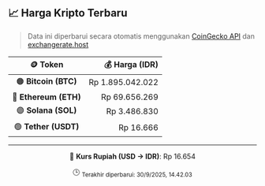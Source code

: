 

<!-- HARGA_KRIPTO -->
## 📈 Harga Kripto Terbaru

> Data ini diperbarui secara otomatis menggunakan [CoinGecko API](https://www.coingecko.com/) dan [exchangerate.host](https://exchangerate.host/)

<div align="center">

| 🪙 Token | 💰 Harga (IDR) |
|:------:|---------------:|
| 🟠 **Bitcoin (BTC)**   | Rp 1.895.042.022 |
| 🔵 **Ethereum (ETH)**  | Rp 69.656.269 |
| 🟣 **Solana (SOL)**    | Rp 3.486.830 |
| 🟢 **Tether (USDT)**   | Rp 16.666 |

---

💱 **Kurs Rupiah (USD → IDR)**: Rp 16.654

🕒 <sub>Terakhir diperbarui: 30/9/2025, 14.42.03</sub>

</div>
<!-- /HARGA_KRIPTO -->